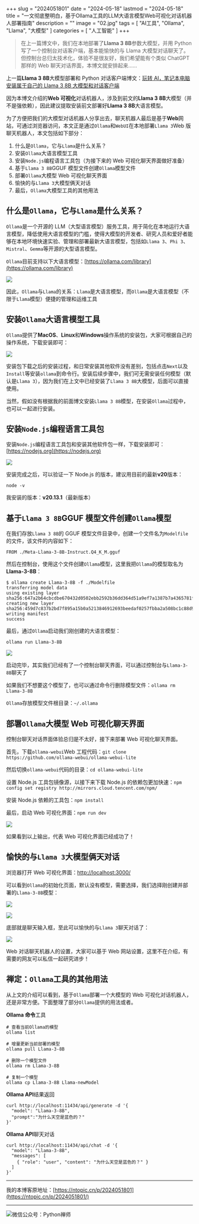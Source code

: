 +++
slug = "2024051801"
date = "2024-05-18"
lastmod = "2024-05-18"
title = "一文彻底整明白，基于Ollama工具的LLM大语言模型Web可视化对话机器人部署指南"
description = ""
image = "02.jpg"
tags = [ "AI工具", "Ollama", "Llama", "大模型" ]
categories = [ "人工智能" ]
+++

> 在上一篇博文中，我们在本地部署了**Llama 3 8B**参数大模型，并用 Python 写了一个控制台对话客户端，基本能愉快的与 Llama 大模型对话聊天了。但控制台总归太技术化，体验不是很友好，我们希望能有个类似 ChatGPT 那样的 Web 聊天对话界面，本博文就安排起来……

上一篇**Llama 3 8B**大模型部署和 Python 对话客户端博文：[玩转 AI，笔记本电脑安装属于自己的 Llama 3 8B 大模型和对话客户端](https://mp.weixin.qq.com/s/MekCUJDhKzuUnoykkGoH2g)

因为本博文介绍的**Web 可视化**对话机器人，涉及到前文的**Llama 3 8B**大模型（并不是强依赖），因此建议提取安装前文部署好**Llama 3 8B**大语言模型。

为了方便把我们的大模型对话机器人分享出去，聊天机器人最后是基于**Web**网站，可通过浏览器访问，本文正是通过`Ollama`和`WebUI`在本地部署`Llama 3`Web 版聊天机器人，本文包括如下部分：

1. 什么是`Ollama`，它与`Llama`是什么关系？
2. 安装`Ollama`大语言模型工具
3. 安装`Node.js`编程语言工具包（为接下来的 Web 可视化聊天界面做好准备）
4. 基于`Llama 3 8B`GGUF 模型文件创建`Ollama`模型文件
5. 部署`Ollama`大模型 Web 可视化聊天界面
6. 愉快的与`Llama 3`大模型俩天对话
7. 最后，`Ollama`大模型工具的其他用法

## 什么是`Ollama`，它与`Llama`是什么关系？

`Ollama`是一个开源的 LLM（大型语言模型）服务工具，用于简化在本地运行大语言模型，降低使用大语言模型的门槛，使得大模型的开发者、研究人员和爱好者能够在本地环境快速实验、管理和部署最新大语言模型，包括如`Llama 3`、`Phi 3`、`Mistral`、`Gemma`等开源的大型语言模型。

`Ollama`目前支持以下大语言模型：[https://ollama.com/library](https://ollama.com/library)

![](01.jpg)

因此，`Ollama`与`Llama`的关系：`Llama`是大语言模型，而`Ollama`是大语言模型（不限于`Llama`模型）便捷的管理和运维工具

## 安装`Ollama`大语言模型工具

`Ollama`提供了**MacOS**、**Linux**和**Windows**操作系统的安装包，大家可根据自己的操作系统，下载安装即可：

![](02.jpg)

安装包下载之后的安装过程，和日常安装其他软件没有差别，包括点击`Next`以及`Install`等安装`ollama`到命令行。安装后续步骤中，我们可无需安装任何模型（默认是`Llama 3`），因为我们在上文中已经安装了`Llama 3 8B`大模型，后面可以直接使用。

当然，假如没有根据我的前面博文安装`Llama 3 8B`模型，在安装`Ollama`过程中，也可以一起进行安装。

## 安装`Node.js`编程语言工具包

安装`Node.js`编程语言工具包和安装其他软件包一样，下载安装即可：[https://nodejs.org](https://nodejs.org)

![](03.jpg)

安装完成之后，可以验证一下 Node.js 的版本，建议用目前的最新**v20**版本：

```shell
node -v
```

我安装的版本：**v20.13.1**（最新版本）

## 基于`Llama 3 8B`GGUF 模型文件创建`Ollama`模型

在我们存放`Llama 3 8B`的 GGUF 模型文件目录中，创建一个文件名为`Modelfile`的文件，该文件的内容如下：

```shell
FROM ./Meta-Llama-3-8B-Instruct.Q4_K_M.gguf
```

然后在控制台，使用这个文件创建`Ollama`模型，这里我把`Ollama`的模型取名为**Llama-3-8B**：

```shell
$ ollama create Llama-3-8B -f ./Modelfile
transferring model data
using existing layer sha256:647a2b64cbcdbe670432d0502ebb2592b36dd364d51a9ef7a1387b7a4365781f
creating new layer sha256:459d7c837b2bd7f895a15b0a5213846912693beedaf0257fbba2a508bc1c88d9
writing manifest
success
```

最后，通过`Ollama`启动我们刚创建的大语言模型：

```shell
ollama run Llama-3-8B
```

![](04.jpg)

启动完毕，其实我们已经有了一个控制台聊天界面，可以通过控制台与`Llama-3-8B`聊天了

如果我们不想要这个模型了，也可以通过命令行删除模型文件：`ollama rm Llama-3-8B`

`Ollama`存放模型文件根目录：`~/.ollama` 

## 部署`Ollama`大模型 Web 可视化聊天界面

控制台聊天对话界面体验总归是不太好，接下来部署 Web 可视化聊天界面。

首先，下载`ollama-webui`Web 工程代码：`git clone https://github.com/ollama-webui/ollama-webui-lite`

然后切换`ollama-webui`代码的目录：`cd ollama-webui-lite`

设置 Node.js 工具包镜像源，以接下来下载 Node.js 的依赖包更加快速：`npm config set registry http://mirrors.cloud.tencent.com/npm/`

安装 Node.js 依赖的工具包：`npm install`

最后，启动 Web 可视化界面：`npm run dev`

![](05.jpg)

如果看到以上输出，代表 Web 可视化界面已经成功了！

## 愉快的与`Llama 3`大模型俩天对话

浏览器打开 Web 可视化界面：[http://localhost:3000/](http://localhost:3000)

可以看到`Ollama`的初始化页面，默认没有模型，需要选择，我们选择刚创建并部署的`Llama-3-8B`模型：

![](06.jpg)

![](07.jpg)

底部就是聊天输入框，至此可以愉快的与`Llama 3`聊天对话了：

![](08.jpg)

Web 对话聊天机器人的设置，大家可以基于 Web 网站设置，这里不在介绍，有需要的网友可以私信一起研究进步！

## 禅定：`Ollama`工具的其他用法

从上文的介绍可以看到，基于`Ollama`部署一个大模型的 Web 可视化对话机器人，还是非常方便。下面整理了部分`Ollama`提供的用法或者。

**Ollama 命令**工具

```shell
# 查看当前Ollama的模型
ollama list

# 增量更新当前部署的模型
ollama pull Llama-3-8B

# 删除一个模型文件
ollama rm Llama-3-8B

# 复制一个模型
ollama cp Llama-3-8B Llama-newModel
```

**Ollama API**结果返回

```shell
curl http://localhost:11434/api/generate -d '{
  "model": "Llama-3-8B",
  "prompt":"为什么天空是蓝色的？"
}'
```

**Ollama API**聊天对话

```shell
curl http://localhost:11434/api/chat -d '{
  "model": "Llama-3-8B",
  "messages": [
    { "role": "user", "content": "为什么天空是蓝色的？" }
  ]
}'
```

---

我的本博客原地址：[https://ntopic.cn/p/2024051801](https://ntopic.cn/p/2024051801/)

---

![微信公众号：Python禅师](https://ntopic.cn/PythonCS/LOGO12.png)
